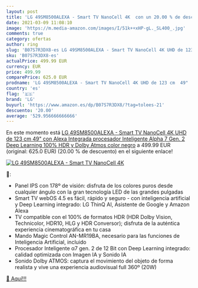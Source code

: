 ```yaml
---
layout: post
title: 'LG 49SM8500ALEXA - Smart TV NanoCell 4K  con un 20.00 % de descuento'
date: 2021-03-09 11:08:10
image: 'https://m.media-amazon.com/images/I/51k++xHP-gL._SL400_.jpg'
comments: true
category: ofertas
author: ring
slug: 'B07S7R3DX8-es LG 49SM8500ALEXA - Smart TV NanoCell 4K UHD de 123 cm 49"...'
sku: 'B07S7R3DX8-es'
actualPrice: 499.99 EUR
currency: EUR
price: 499.99
comparePrice: 625.0 EUR
prodname: 'LG 49SM8500ALEXA - Smart TV NanoCell 4K UHD de 123 cm  49"  con Alexa Integrada  procesador Inteligente Alpha 7 Gen. 2  Deep Learning  100% HDR y Dolby Atmos  color negro'
country: 'es'
flag: '🇪🇸'
brand: 'LG'
buyurl: 'https://www.amazon.es/dp/B07S7R3DX8/?tag=tolees-21'
descuento: '20.00'
average: '529.956666666666'
---
```


En este momento está [LG 49SM8500ALEXA - Smart TV NanoCell 4K UHD de 123 cm  49"  con Alexa Integrada  procesador Inteligente Alpha 7 Gen. 2  Deep Learning  100% HDR y Dolby Atmos  color negro](https://www.amazon.es/dp/B07S7R3DX8/?tag=tolees-21) a 499.99 EUR (original: 625.0 EUR) (20.00 %  de descuento) en el siguiente enlace!

[![LG 49SM8500ALEXA - Smart TV NanoCell 4K ](https://m.media-amazon.com/images/I/51k++xHP-gL._SL400_.jpg)](https://www.amazon.es/dp/B07S7R3DX8/?tag=tolees-21)

🔎:

- Panel IPS con 178º de visión: disfruta de los colores puros desde cualquier ángulo con la gran tecnología LED de las grandes pulgadas
- Smart TV webOS 4.5 es fácil, rápido y seguro - con inteligencia artificial y Deep Learning integrado: LG ThinQ AI, Asistente de Google y Amazon Alexa
- TV compatible con el 100% de formatos HDR (HDR Dolby Vision, Technicolor, HDR10, HLG y HDR Conversor); disfruta de la auténtica experiencia cinematográfica en tu casa
- Mando Magic Control AN-MR19BA, necesario para las funciones de Inteligencia Artificial, incluido
- Procesador Inteligente α7 gen. 2 de 12 Bit con Deep Learning integrado: calidad optimizada con Imagen IA y Sonido IA
- Sonido Dolby ATMOS: captura el movimiento del objeto de forma realista y vive una experiencia audiovisual full 360º (20W)

[🛒 Aquí!!!](https://www.amazon.es/dp/B07S7R3DX8/?tag=tolees-21)
